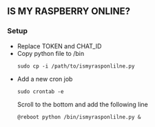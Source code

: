 ## IS MY RASPBERRY ONLINE?
### Setup
- Replace TOKEN and CHAT_ID
- Copy python file to /bin
	```console
	sudo cp -i /path/to/ismyrasponlilne.py
	```
- Add a new cron job
	```console
	sudo crontab -e
	```
	Scroll to the bottom and add the following line
	```console
	@reboot python /bin/ismyrasponlilne.py &
	```

